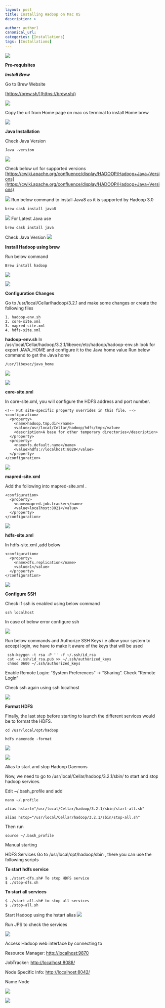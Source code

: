 ```yaml
---
layout: post
title: Installing Hadoop on Mac OS
description: >

author: author1
canonical_url:
categories: [Installations]
tags: [Installations]
---
```

![](/images/installingHadoppOnMacos/21.png)

**Pre-requisites**

***Install Brew***

Go to Brew Website

[https://brew.sh/](https://brew.sh/)

![](/images/installingHadoppOnMacos/1.png)

Copy the url from Home page on mac os terminal to install Home brew

![](/images/installingHadoppOnMacos/2.png)


**Java Installation**

Check Java Version
```
Java -version
```
![](/images/installingHadoppOnMacos/3.png)


Check below url for supported versions
[https://cwiki.apache.org/confluence/display/HADOOP/Hadoop+Java+Versions](https://cwiki.apache.org/confluence/display/HADOOP/Hadoop+Java+Versions)

![](/images/installingHadoppOnMacos/4.png)
Run below command to install Java8 as it is supported by Hadoop 3.0
```
brew cask install java8
```
![](/images/installingHadoppOnMacos/5.png)
For Latest Java use

```
brew cask install java
```
Check Java Version
![](/images/installingHadoppOnMacos/6.png)


**Install Hadoop using brew**

Run below command
```
Brew install hadoop
```


![](/images/installingHadoppOnMacos/7.png)

![](/images/installingHadoppOnMacos/8.png)

**Configuration Changes**

Go to  /usr/local/Cellar/hadoop/3.2.1 and make some changes or create the following files

	1. hadoop-env.sh
	2. core-site.xml
	3. mapred-site.xml
	4. hdfs-site.xml

**hadoop-env.sh**
In  /usr/local/Cellar/hadoop/3.2.1/libexec/etc/hadoop/hadoop-env.sh  look for export JAVA_HOME and configure it to the Java home value
Run below command to get the Java home

    /usr/libexec/java_home



![](/images/installingHadoppOnMacos/9.png)

![](/images/installingHadoppOnMacos/10.png)


**core-site.xml**

In core-site.xml, you will configure the HDFS address and port number.
```
<!-- Put site-specific property overrides in this file. -->
<configuration>
  <property>
    <name>hadoop.tmp.dir</name>
    <value>/usr/local/Cellar/hadoop/hdfs/tmp</value>
    <description>A base for other temporary directories</description>             
  </property>
  <property>
    <name>fs.default.name</name>
    <value>hdfs://localhost:8020</value>
  </property>
</configuration>
```

![](/images/installingHadoppOnMacos/11.png)



**mapred-site.xml**


Add the following into mapred-site.xml .
```
<configuration>
  <property>
    <name>mapred.job.tracker</name>
    <value>localhost:8021</value>
  </property>
</configuration>
```

![](/images/installingHadoppOnMacos/12.png)


**hdfs-site.xml**

In hdfs-site.xml ,add below
```
<configuration>
  <property>
    <name>dfs.replication</name>
    <value>1</value>
  </property>
</configuration>
```
![](/images/installingHadoppOnMacos/13.png)


**Configure SSH**

Check if ssh is enabled using below command

    ssh localhost

In case of below error configure ssh

![](/images/installingHadoppOnMacos/14.png)

Run below commands and Authorize SSH Keys i.e allow your system to accept login, we have to make it aware of the keys that will be used
```
 ssh-keygen -t rsa -P '' -f ~/.ssh/id_rsa
 cat ~/.ssh/id_rsa.pub >> ~/.ssh/authorized_keys
 chmod 0600 ~/.ssh/authorized_keys
```
Enable Remote Login: “System Preferences” -> “Sharing”. Check “Remote Login”

Check ssh again using ssh localhost

![](/images/installingHadoppOnMacos/15.png)


**Format HDFS**

Finally, the last step before starting to launch the different services would be to format the HDFS.

    cd /usr/local/opt/hadoop

    hdfs namenode -format

![](/images/installingHadoppOnMacos/16.png)

![](/images/installingHadoppOnMacos/17.png)

Alias to start and stop Hadoop Daemons

Now, we need to go to /usr/local/Cellar/hadoop/3.2.1/sbin/ to start and stop hadoop services.

Edit ~/.bash_profile and add
```
nano ~/.profile

alias hstart="/usr/local/Cellar/hadoop/3.2.1/sbin/start-all.sh"

alias hstop="/usr/local/Cellar/hadoop/3.2.1/sbin/stop-all.sh"
```
Then run
```
source ~/.bash_profile
```

Manual starting

HDFS Services
Go to /usr/local/opt/hadoop/sbin , there you can use the following scripts

**To start hdfs service**
```
$ ./start-dfs.sh# To stop HDFS service
$ ./stop-dfs.sh
```
**To start all services**
```
$ ./start-all.sh# to stop all services
$ ./stop-all.sh
```

Start Hadoop using the hstart alias
![](/images/installingHadoppOnMacos/18.png)



Run JPS to check the services

![](/images/installingHadoppOnMacos/19.png)

Access Hadoop web interface by connecting to

Resource Manager:  [http://localhost:9870](http://localhost:9870)

JobTracker: [http://localhost:8088/](http://localhost:8088/)

Node Specific Info:  [http://localhost:8042/](http://localhost:8042/)

Name Node

![](/images/installingHadoppOnMacos/20.png)

![](/images/installingHadoppOnMacos/21.png)

